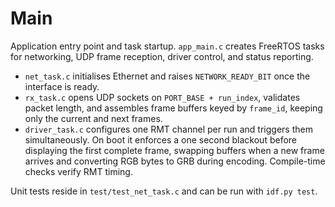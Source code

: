 # Main

Application entry point and task startup. `app_main.c` creates FreeRTOS tasks for networking, UDP frame reception, driver control, and status reporting.

- `net_task.c` initialises Ethernet and raises `NETWORK_READY_BIT` once the interface is ready.
- `rx_task.c` opens UDP sockets on `PORT_BASE + run_index`, validates packet length, and assembles frame buffers keyed by `frame_id`, keeping only the current and next frames.
- `driver_task.c` configures one RMT channel per run and triggers them simultaneously. On boot it enforces a one second blackout before displaying the first complete frame, swapping buffers when a new frame arrives and converting RGB bytes to GRB during encoding. Compile-time checks verify RMT timing.

Unit tests reside in `test/test_net_task.c` and can be run with `idf.py test`.
